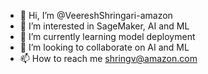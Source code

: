- 👋 Hi, I’m @VeereshShringari-amazon
- 👀 I’m interested in SageMaker, AI and ML
- 🌱 I’m currently learning model deployment
- 💞️ I’m looking to collaborate on AI and ML
- 📫 How to reach me shringv@amazon.com

<!---
VeereshShringari-amazon/VeereshShringari-amazon is a ✨ special ✨ repository because its `README.md` (this file) appears on your GitHub profile.
You can click the Preview link to take a look at your changes.
--->
